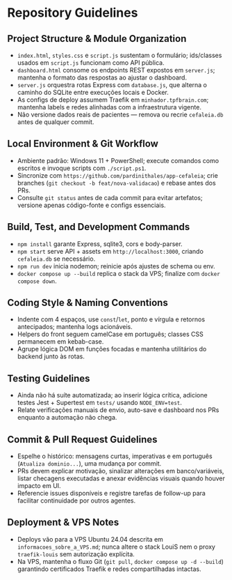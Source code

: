 # Repository Guidelines

## Project Structure & Module Organization
- `index.html`, `styles.css` e `script.js` sustentam o formulário; ids/classes usados em `script.js` funcionam como API pública.
- `dashboard.html` consome os endpoints REST expostos em `server.js`; mantenha o formato das respostas ao ajustar o dashboard.
- `server.js` orquestra rotas Express com `database.js`, que alterna o caminho do SQLite entre execuções locais e Docker.
- As configs de deploy assumem Traefik em `minhador.tpfbrain.com`; mantenha labels e redes alinhadas com a infraestrutura vigente.
- Não versione dados reais de pacientes — remova ou recrie `cefaleia.db` antes de qualquer commit.

## Local Environment & Git Workflow
- Ambiente padrão: Windows 11 + PowerShell; execute comandos como escritos e invoque scripts com `./script.ps1`.
- Sincronize com `https://github.com/pardinithales/app-cefaleia`; crie branches (`git checkout -b feat/nova-validacao`) e rebase antes dos PRs.
- Consulte `git status` antes de cada commit para evitar artefatos; versione apenas código-fonte e configs essenciais.

## Build, Test, and Development Commands
- `npm install` garante Express, sqlite3, cors e body-parser.
- `npm start` serve API + assets em `http://localhost:3000`, criando `cefaleia.db` se necessário.
- `npm run dev` inicia nodemon; reinicie após ajustes de schema ou env.
- `docker compose up --build` replica o stack da VPS; finalize com `docker compose down`.

## Coding Style & Naming Conventions
- Indente com 4 espaços, use `const`/`let`, ponto e vírgula e retornos antecipados; mantenha logs acionáveis.
- Helpers do front seguem camelCase em português; classes CSS permanecem em kebab-case.
- Agrupe lógica DOM em funções focadas e mantenha utilitários do backend junto às rotas.

## Testing Guidelines
- Ainda não há suíte automatizada; ao inserir lógica crítica, adicione testes Jest + Supertest em `tests/` usando `NODE_ENV=test`.
- Relate verificações manuais de envio, auto-save e dashboard nos PRs enquanto a automação não chega.

## Commit & Pull Request Guidelines
- Espelhe o histórico: mensagens curtas, imperativas e em português (`Atualiza dominio...`), uma mudança por commit.
- PRs devem explicar motivação, sinalizar alterações em banco/variáveis, listar checagens executadas e anexar evidências visuais quando houver impacto em UI.
- Referencie issues disponíveis e registre tarefas de follow-up para facilitar continuidade por outros agentes.

## Deployment & VPS Notes
- Deploys vão para a VPS Ubuntu 24.04 descrita em `informacoes_sobre_a_VPS.md`; nunca altere o stack LouiS nem o proxy `traefik-louis` sem autorização explícita.
- Na VPS, mantenha o fluxo Git (`git pull`, `docker compose up -d --build`) garantindo certificados Traefik e redes compartilhadas intactas.
